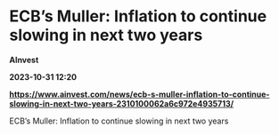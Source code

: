 # ECB’s Muller: Inflation to continue slowing in next two years
**AInvest**

**2023-10-31 12:20**

**https://www.ainvest.com/news/ecb-s-muller-inflation-to-continue-slowing-in-next-two-years-2310100062a6c972e4935713/**

ECB’s Muller: Inflation to continue slowing in next two years